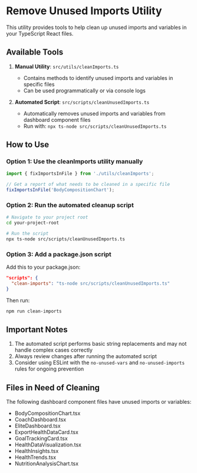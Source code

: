 
# Remove Unused Imports Utility

This utility provides tools to help clean up unused imports and variables in your TypeScript React files.

## Available Tools

1. **Manual Utility**: `src/utils/cleanImports.ts`
   - Contains methods to identify unused imports and variables in specific files
   - Can be used programmatically or via console logs

2. **Automated Script**: `src/scripts/cleanUnusedImports.ts` 
   - Automatically removes unused imports and variables from dashboard component files
   - Run with: `npx ts-node src/scripts/cleanUnusedImports.ts`

## How to Use

### Option 1: Use the cleanImports utility manually

```typescript
import { fixImportsInFile } from './utils/cleanImports';

// Get a report of what needs to be cleaned in a specific file
fixImportsInFile('BodyCompositionChart');
```

### Option 2: Run the automated cleanup script

```bash
# Navigate to your project root
cd your-project-root

# Run the script
npx ts-node src/scripts/cleanUnusedImports.ts
```

### Option 3: Add a package.json script

Add this to your package.json:

```json
"scripts": {
  "clean-imports": "ts-node src/scripts/cleanUnusedImports.ts"
}
```

Then run:

```bash
npm run clean-imports
```

## Important Notes

1. The automated script performs basic string replacements and may not handle complex cases correctly
2. Always review changes after running the automated script
3. Consider using ESLint with the `no-unused-vars` and `no-unused-imports` rules for ongoing prevention

## Files in Need of Cleaning

The following dashboard component files have unused imports or variables:

- BodyCompositionChart.tsx
- CoachDashboard.tsx
- EliteDashboard.tsx
- ExportHealthDataCard.tsx
- GoalTrackingCard.tsx
- HealthDataVisualization.tsx
- HealthInsights.tsx
- HealthTrends.tsx
- NutritionAnalysisChart.tsx
